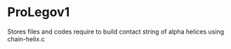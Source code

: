 ProLegov1
=========

Stores files and codes require to build contact string of alpha helices using chain-helix.c

